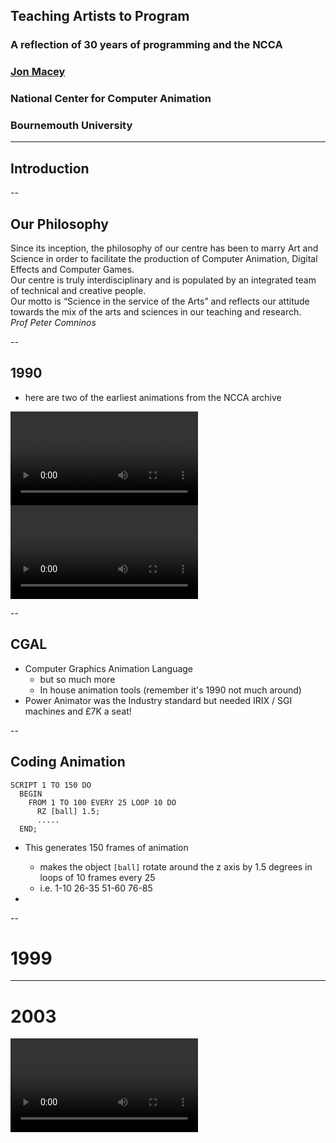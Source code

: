 ## Teaching Artists to Program
### A reflection of 30 years of programming and the NCCA

### [Jon Macey](https://nccastaff.bournemouth.ac.uk/jmacey/)
### National Center for Computer Animation
### Bournemouth University

---

## Introduction


--

## Our Philosophy

<myquote>
Since its inception, the philosophy of our centre has been to marry Art and Science in order to facilitate the production of Computer Animation, Digital Effects and Computer Games. <br>Our centre is truly interdisciplinary and is populated by an integrated team of technical and creative people.<br> Our motto is “Science in the service of the Arts” and reflects our attitude towards the mix of the arts and sciences in our teaching and research.
<br>
<span class="author"><i>Prof Peter Comninos</i></span>
 </myquote>


--

## 1990

- here are two of the earliest animations from the NCCA archive

<div id="mySlideLeft">
  <video controls>
    <source data-src="videos/Computer_Animation_Festival_1990_video.mp4" type="video/mp4" />
  </video>
</div>
<div id="mySlideRight">
  <video controls>
    <source data-src="videos/Siamese_Bins_video.mp4" type="video/mp4" />
  </video>
</div>

--

## CGAL

- Computer Graphics Animation Language
  - but so much more
  - In house animation tools (remember it's 1990 not much around)
- Power Animator was the Industry standard but needed IRIX / SGI machines and £7K a seat!

--


## Coding Animation

```
SCRIPT 1 TO 150 DO
  BEGIN
    FROM 1 TO 100 EVERY 25 LOOP 10 DO
      RZ [ball] 1.5;
      .....
  END;

```

- This generates 150 frames of animation 
  - makes the object ```[ball]``` rotate around the z axis by 1.5 degrees in loops of 10 frames every 25 
  - i.e. 1-10  26-35 51-60 76-85

- 

--


# 1999




---

# 2003

<div >
  <video controls>
    <source data-src="videos/Watercolour.mp4" type="video/mp4" />
  </video>
</div>
